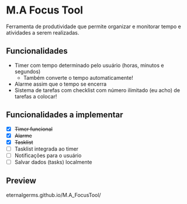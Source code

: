# M.A Focus Tool
Ferramenta de produtividade que permite organizar e monitorar tempo e atividades a serem realizadas.
## Funcionalidades
 - Timer com tempo determinado pelo usuário (horas, minutos e segundos)
	 - Também converte o tempo automaticamente!
- Alarme assim que o tempo se encerra
- Sistema de tarefas com checklist com número ilimitado (eu acho) de tarefas a colocar!

## Funcionalidades a implementar
 - [x] ~~Timer funcional~~
 - [x] ~~Alarme~~
 - [x] ~~Tasklist~~
 - [ ] Tasklist integrada ao timer
 - [ ] Notificações para o usuário
 - [ ] Salvar dados (tasks) localmente

## Preview
eternalgerms.github.io/M.A_FocusTool/

